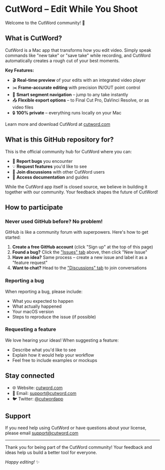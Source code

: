 # CutWord – Edit While You Shoot

Welcome to the CutWord community! 👋

## What is CutWord?

CutWord is a Mac app that transforms how you edit video. Simply speak commands like "new take" or "save take" while recording, and CutWord automatically creates a rough cut of your best moments. 

**Key Features:**
- 🎬 **Real-time preview** of your edits with an integrated video player
- ✂️ **Frame-accurate editing** with precision IN/OUT point control
- 🎯 **Smart segment navigation** – jump to any take instantly
- 📤 **Flexible export options** – to Final Cut Pro, DaVinci Resolve, or as video files
- 🔒 **100% private** – everything runs locally on your Mac

Learn more and download CutWord at [cutword.com](https://cutword.com)

## What is this GitHub repository for?

This is the official community hub for CutWord where you can:

- 🐛 **Report bugs** you encounter
- 💡 **Request features** you'd like to see
- 💬 **Join discussions** with other CutWord users
- 📖 **Access documentation** and guides

While the CutWord app itself is closed source, we believe in building it together with our community. Your feedback shapes the future of CutWord!

## How to participate

### Never used GitHub before? No problem!

GitHub is like a community forum with superpowers. Here's how to get started:

1. **Create a free GitHub account** (click "Sign up" at the top of this page)
2. **Found a bug?** Click the ["Issues" tab](https://github.com/benbjurstrom/cutword/issues) above, then click "New Issue"
3. **Have an idea?** Same process – create a new issue and label it as a "feature request"
4. **Want to chat?** Head to the ["Discussions" tab](https://github.com/benbjurstrom/cutword/discussions) to join conversations

### Reporting a bug

When reporting a bug, please include:
- What you expected to happen
- What actually happened
- Your macOS version
- Steps to reproduce the issue (if possible)

### Requesting a feature

We love hearing your ideas! When suggesting a feature:
- Describe what you'd like to see
- Explain how it would help your workflow
- Feel free to include examples or mockups

## Stay connected

- 🌐 Website: [cutword.com](https://cutword.com)
- 📧 Email: support@cutword.com
- 🐦 Twitter: [@cutwordapp](https://twitter.com/cutwordapp)

## Support

If you need help using CutWord or have questions about your license, please email support@cutword.com

---

Thank you for being part of the CutWord community! Your feedback and ideas help us build a better tool for everyone.

*Happy editing!* ✨